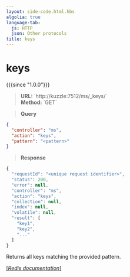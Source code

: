 ```yaml
---
layout: side-code.html.hbs
algolia: true
language-tab:
  js: HTTP
  json: Other protocols
title: keys
---
```



# keys

{{{since "1.0.0"}}}



<blockquote class="js">
<p>
<b>URL:</b> `http://kuzzle:7512/ms/_keys/<pattern>`  
</br><b>Method:</b> `GET`
</p>
</blockquote>

<blockquote class="json">
<p>
<b>Query</b>
</p>
</blockquote>


```json
{
  "controller": "ms",
  "action": "keys",
  "pattern": "<pattern>"
}
```

>**Response**

```javascript
{
  "requestId": "<unique request identifier>",
  "status": 200,
  "error": null,
  "controller": "ms",
  "action": "keys",
  "collection": null,
  "index": null,
  "volatile": null,
  "result": [
    "key1",
    "key2",
    "..."
  ]
}
```

Returns all keys matching the provided pattern.

[[_Redis documentation_]](https://redis.io/commands/keys)
